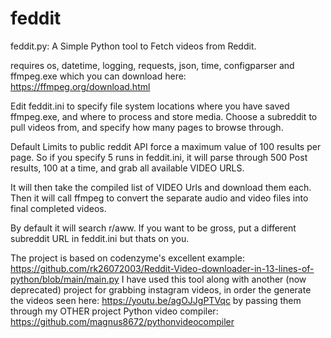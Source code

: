 # feddit
feddit.py: A Simple Python tool to Fetch videos from Reddit.

requires os, datetime, logging, requests, json, time, configparser and ffmpeg.exe which you can download here: https://ffmpeg.org/download.html 

Edit feddit.ini to specify file system locations where you have saved ffmpeg.exe, and where to process and store media. Choose a subreddit to pull videos from, and specify how many pages to browse through.

Default Limits to public reddit API force a maximum value of 100 results per page. So if you specify 5 runs in feddit.ini, it will parse through 500 Post results, 100 at a time, and grab all available VIDEO URLS. 

It will then take the compiled list of VIDEO Urls and download them each. Then it will call ffmpeg to convert the separate audio and video files into final completed videos. 

By default it will search r/aww. If you want to be gross, put a different subreddit URL in feddit.ini but thats on you. 

The project is based on codenzyme's excellent example: https://github.com/rk26072003/Reddit-Video-downloader-in-13-lines-of-python/blob/main/main.py 
I have used this tool along with another (now deprecated) project for grabbing instagram videos, in order the generate the videos seen here: 
https://youtu.be/agOJJgPTVqc by passing them through my OTHER project Python video compiler: https://github.com/magnus8672/pythonvideocompiler 
